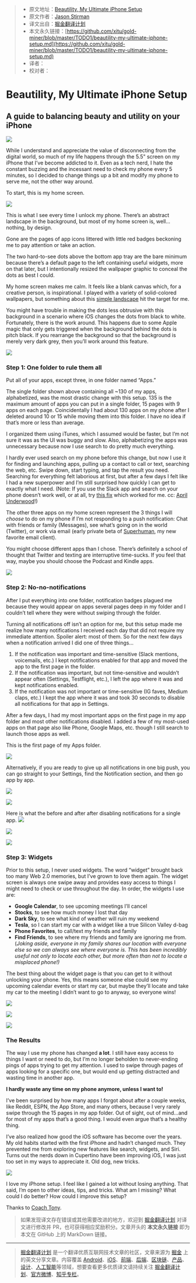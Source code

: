 > * 原文地址：[Beautility, My Ultimate iPhone Setup](https://betterhumans.coach.me/beautility-my-ultimate-iphone-setup-1b3dd0c588a0)
> * 原文作者：[Jason Stirman](https://betterhumans.coach.me/@stirman?source=post_header_lockup)
> * 译文出自：[掘金翻译计划](https://github.com/xitu/gold-miner)
> * 本文永久链接：[https://github.com/xitu/gold-miner/blob/master/TODO1/beautility-my-ultimate-iphone-setup.md](https://github.com/xitu/gold-miner/blob/master/TODO1/beautility-my-ultimate-iphone-setup.md)
> * 译者：
> * 校对者：

# Beautility, My Ultimate iPhone Setup

## A guide to balancing beauty and utility on your iPhone

![](https://cdn-images-1.medium.com/max/1600/1*GP6_qP2JArexoS_DQP-AWQ.jpeg)

While I understand and appreciate the value of disconnecting from the digital world, so much of my life happens through the 5.5" screen on my iPhone that I’ve become addicted to it. Even as a tech nerd, I hate the constant buzzing and the incessant need to check my phone every 5 minutes, so I decided to change things up a bit and modify my phone to serve me, not the other way around.

To start, this is my home screen.

![](https://cdn-images-1.medium.com/max/600/1*wwNWMc756AVs5U731rXCtQ.png)

This is what I see every time I unlock my phone. There’s an abstract landscape in the background, but most of my home screen is, well… nothing, by design.

Gone are the pages of app icons littered with little red badges beckoning me to pay attention or take an action.

The two hard-to-see dots above the bottom app tray are the bare minimum because there’s a default page to the left containing useful widgets, more on that later, but I intentionally resized the wallpaper graphic to conceal the dots as best I could.

My home screen makes me calm. It feels like a blank canvas which, for a creative person, is inspirational. I played with a variety of solid-colored wallpapers, but something about this [simple landscape](http://www.idownloadblog.com/2016/08/21/wallpapers-of-the-week-minimalist-mountains-continued/) hit the target for me.

You might have trouble in making the dots less obtrusive with this background in a scenario where iOS changes the dots from black to white. Fortunately, there is the work around. This happens due to some Apple magic that only gets triggered when the background behind the dots is pitch black. If you rearrange the background so that the background is merely very dark grey, then you’ll work around this feature.

![](https://cdn-images-1.medium.com/max/800/1*AtDu4cwBjqdcgBD1HReyUA.png)

### Step 1: One folder to rule them all

Put all of your apps, except three, in one folder named “Apps.”

The single folder shown above containing all ~130 of my apps, alphabetized, was the most drastic change with this setup. 135 is the maximum amount of apps you can put in a single folder, 15 pages with 9 apps on each page. Coincidentally I had about 130 apps on my phone after I deleted around 10 or 15 while moving them into this folder. I have no idea if that’s more or less than average.

I organized them using iTunes, which I assumed would be faster, but I’m not sure it was as the UI was buggy and slow. Also, alphabetizing the apps was unnecessary because now I use search to do pretty much everything.

I hardly ever used search on my phone before this change, but now I use it for finding and launching apps, pulling up a contact to call or text, searching the web, etc. Swipe down, start typing, and tap the result you need. Searching for everything felt laborious at first, but after a few days I felt like I had a new superpower and I’m still surprised how quickly I can get to exactly what I need. (Note: If you use the Slack app and search on your phone doesn’t work well, or at all, try [this fix](https://t.co/QPXkP5VZKB) which worked for me. cc: [April Underwood](https://medium.com/@aunder)!)

The other three apps on my home screen represent the 3 things I will _choose_ to do on my phone if I’m not responding to a push notification: Chat with friends or family (Messages), see what’s going on in the world (Twitter), or work via email (early private beta of [Superhuman](https://superhuman.com/), my new favorite email client).

You might choose different apps than I chose. There’s definitely a school of thought that Twitter and texting are interruptive time-sucks. If you feel that way, maybe you should choose the Podcast and Kindle apps.

![](https://cdn-images-1.medium.com/max/800/1*AtDu4cwBjqdcgBD1HReyUA.png)

### Step 2: No-no-notifications

After I put everything into one folder, notification badges plagued me because they would appear on apps several pages deep in my folder and I couldn’t tell where they were without swiping through the folder.

Turning all notifications off isn’t an option for me, but this setup made me realize how many notifications I received each day that did not require my immediate attention. Spoiler alert: most of them. So for the next few days when a notification arrived I did one of three things…

1.  If the notification was important and time-sensitive (Slack mentions, voicemails, etc.) I kept notifications enabled for that app and moved the app to the first page in the folder.
2.  If the notification was important, but not time-sensitive and wouldn’t appear often (Settings, Testflight, etc.), I left the app where it was and kept notifications enabled.
3.  If the notification was not important or time-sensitive (IG faves, Medium claps, etc.) I kept the app where it was and took 30 seconds to disable all notifications for that app in Settings.

After a few days, I had my most important apps on the first page in my app folder and most other notifications disabled. I added a few of my most-used apps on that page also like Phone, Google Maps, etc. though I still search to launch those apps as well.

This is the first page of my Apps folder.

![](https://cdn-images-1.medium.com/max/800/1*ZXu9WEbM2EwI-bQoCGo2bw.png)

Alternatively, if you are ready to give up all notifications in one big push, you can go straight to your Settings, find the Notification section, and then go app by app.

![](https://cdn-images-1.medium.com/max/600/1*NbgNiVH3FdCRILy4ZF2WFA.png)

![](https://cdn-images-1.medium.com/max/600/1*HfVbZ8givcxtGKpwsZPozQ.png)

Here is what the before and after after disabling notifications for a single app.
![](https://cdn-images-1.medium.com/max/600/1*dif55a98c_vNFcmNIshuvg.png)

![](https://cdn-images-1.medium.com/max/600/1*vHUMisltVdqReV5_fBxn_A.png)

![](https://cdn-images-1.medium.com/max/800/1*AtDu4cwBjqdcgBD1HReyUA.png)

### Step 3: Widgets

Prior to this setup, I never used widgets. The word “widget” brought back too many Web 2.0 memories, but I’ve grown to love them again. The widget screen is always one swipe away and provides easy access to things I might need to check or use throughout the day. In order, the widgets I use are:

*   **Google Calendar**, to see upcoming meetings I’ll cancel
*   **Stocks**, to see how much money I lost that day
*   **Dark Sky**, to see what kind of weather will ruin my weekend
*   **Tesla**, so I can start my car with a widget like a true Silicon Valley d-bag
*   **Phone Favorites**, to call/text my friends and family
*   **Find Friends**, to see where my friends and family are ignoring me from. (_Joking aside, everyone in my family shares our location with everyone else so we can always see where everyone is. This has been incredibly useful not only to locate each other, but more often than not to locate a misplaced phone!)_

The best thing about the widget page is that you can get to it without unlocking your phone. Yes, this means someone else could see my upcoming calendar events or start my car, but maybe they’ll locate and take my car to the meeting I didn’t want to go to anyway, so everyone wins!

![](https://cdn-images-1.medium.com/max/600/1*6TQRSPMw8Ov3icJ3uMoxCQ.jpeg)

![](https://cdn-images-1.medium.com/max/600/1*OZrisFwBJdu2StGiL_IcdA.jpeg)

![](https://cdn-images-1.medium.com/max/800/1*AtDu4cwBjqdcgBD1HReyUA.png)

### The Results

The way I use my phone has changed **a lot**. I still have easy access to things I want or need to do, but I’m no longer beholden to never-ending pings of apps trying to get my attention. I used to swipe through pages of apps looking for a specific one, but would end up getting distracted and wasting time in another app.

**I hardly waste any time on my phone anymore, unless I want to!**

I’ve been surprised by how many apps I forgot about after a couple weeks, like Reddit, ESPN, the App Store, and many others, because I very rarely swipe through the 15 pages in my app folder. Out of sight, out of mind…and for most of my apps that’s a good thing. I would even argue that’s a healthy thing.

I’ve also realized how good the iOS software has become over the years. My old habits started with the first iPhone and hadn’t changed much. They prevented me from exploring new features like search, widgets, and Siri. Turns out the nerds down in Cupertino have been improving iOS, I was just too set in my ways to appreciate it. Old dog, new tricks.

![](https://cdn-images-1.medium.com/max/800/1*AtDu4cwBjqdcgBD1HReyUA.png)

I love my iPhone setup. I feel like I gained a lot without losing anything. That said, I’m open to other ideas, tips, and tricks. What am I missing? What could I do better? How could I improve this setup?

Thanks to [Coach Tony](https://medium.com/@coachtony?source=post_page).

> 如果发现译文存在错误或其他需要改进的地方，欢迎到 [掘金翻译计划](https://github.com/xitu/gold-miner) 对译文进行修改并 PR，也可获得相应奖励积分。文章开头的 **本文永久链接** 即为本文在 GitHub 上的 MarkDown 链接。


---

> [掘金翻译计划](https://github.com/xitu/gold-miner) 是一个翻译优质互联网技术文章的社区，文章来源为 [掘金](https://juejin.im) 上的英文分享文章。内容覆盖 [Android](https://github.com/xitu/gold-miner#android)、[iOS](https://github.com/xitu/gold-miner#ios)、[前端](https://github.com/xitu/gold-miner#前端)、[后端](https://github.com/xitu/gold-miner#后端)、[区块链](https://github.com/xitu/gold-miner#区块链)、[产品](https://github.com/xitu/gold-miner#产品)、[设计](https://github.com/xitu/gold-miner#设计)、[人工智能](https://github.com/xitu/gold-miner#人工智能)等领域，想要查看更多优质译文请持续关注 [掘金翻译计划](https://github.com/xitu/gold-miner)、[官方微博](http://weibo.com/juejinfanyi)、[知乎专栏](https://zhuanlan.zhihu.com/juejinfanyi)。
